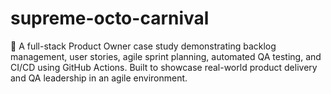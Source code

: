 # supreme-octo-carnival
🎯 A full-stack Product Owner case study demonstrating backlog management, user stories, agile sprint planning, automated QA testing, and CI/CD using GitHub Actions. Built to showcase real-world product delivery and QA leadership in an agile environment.
